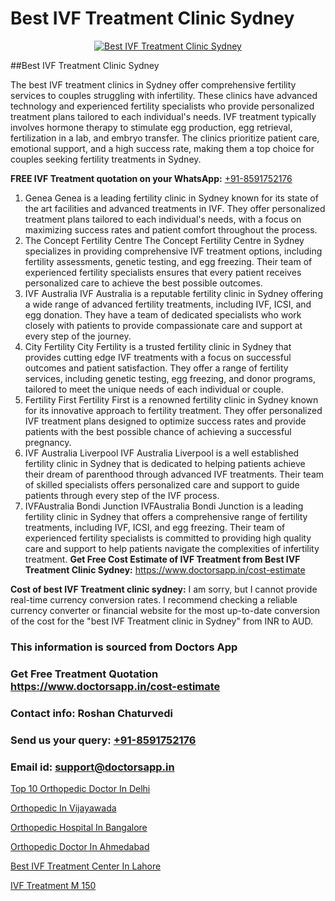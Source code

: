 # Best IVF Treatment Clinic Sydney

<p align="center">
  <a href="https://doctorsapp.in/treatment/ivf-treatment">
    <img src="https://doctorsapp.co.in/uploads/treatment_image/ICSI.jpg" alt="Best IVF Treatment Clinic Sydney">
  </a>
</p>
##Best IVF Treatment Clinic Sydney

The best IVF treatment clinics in Sydney offer comprehensive fertility services to couples struggling with infertility. These clinics have advanced technology and experienced fertility specialists who provide personalized treatment plans tailored to each individual's needs. IVF treatment typically involves hormone therapy to stimulate egg production, egg retrieval, fertilization in a lab, and embryo transfer. The clinics prioritize patient care, emotional support, and a high success rate, making them a top choice for couples seeking fertility treatments in Sydney.

**FREE IVF Treatment quotation on your WhatsApp:**  [+91-8591752176](https://api.whatsapp.com/send?phone=8591752176)

1) Genea   Genea is a leading fertility clinic in Sydney known for its state of the art facilities and advanced treatments in IVF. They offer personalized treatment plans tailored to each individual's needs, with a focus on maximizing success rates and patient comfort throughout the process.
2) The Concept Fertility Centre   The Concept Fertility Centre in Sydney specializes in providing comprehensive IVF treatment options, including fertility assessments, genetic testing, and egg freezing. Their team of experienced fertility specialists ensures that every patient receives personalized care to achieve the best possible outcomes.
3) IVF Australia   IVF Australia is a reputable fertility clinic in Sydney offering a wide range of advanced fertility treatments, including IVF, ICSI, and egg donation. They have a team of dedicated specialists who work closely with patients to provide compassionate care and support at every step of the journey.
4) City Fertility   City Fertility is a trusted fertility clinic in Sydney that provides cutting edge IVF treatments with a focus on successful outcomes and patient satisfaction. They offer a range of fertility services, including genetic testing, egg freezing, and donor programs, tailored to meet the unique needs of each individual or couple.
5) Fertility First   Fertility First is a renowned fertility clinic in Sydney known for its innovative approach to fertility treatment. They offer personalized IVF treatment plans designed to optimize success rates and provide patients with the best possible chance of achieving a successful pregnancy.
6) IVF Australia Liverpool   IVF Australia Liverpool is a well established fertility clinic in Sydney that is dedicated to helping patients achieve their dream of parenthood through advanced IVF treatments. Their team of skilled specialists offers personalized care and support to guide patients through every step of the IVF process.
7) IVFAustralia Bondi Junction   IVFAustralia Bondi Junction is a leading fertility clinic in Sydney that offers a comprehensive range of fertility treatments, including IVF, ICSI, and egg freezing. Their team of experienced fertility specialists is committed to providing high quality care and support to help patients navigate the complexities of infertility treatment.
**Get Free Cost Estimate of IVF Treatment from Best IVF Treatment Clinic Sydney:** https://www.doctorsapp.in/cost-estimate

**Cost of best IVF Treatment clinic sydney:**
I am sorry, but I cannot provide real-time currency conversion rates. I recommend checking a reliable currency converter or financial website for the most up-to-date conversion of the cost for the "best IVF Treatment clinic in Sydney" from INR to AUD.

### This information is sourced from Doctors App 
### Get Free Treatment Quotation https://www.doctorsapp.in/cost-estimate
### Contact info: Roshan Chaturvedi 
### Send us your query: [+91-8591752176](https://api.whatsapp.com/send?phone=8591752176) 
### Email id: support@doctorsapp.in

[Top 10 Orthopedic Doctor In Delhi](https://www.linkedin.com/pulse/top-10-orthopedic-doctor-delhi-doctorsapp-dhaka-fkj2e?trackingId=WwSev6KJciMtx8RfVtpv6Q%3D%3D&lipi=urn%3Ali%3Apage%3Ad_flagship3_company_admin%3Bo%2BosOGJBSO63YocmsfjAZA%3D%3D)

[Orthopedic In Vijayawada](https://www.linkedin.com/pulse/orthopedic-vijayawada-doctorsapp-chittagong-ty6ee?trackingId=cbLDhgSAORJ05BdXblE8FA%3D%3D&lipi=urn%3Ali%3Apage%3Ad_flagship3_company_admin%3BUjs5mcUZR9ewYOKOFkpg2w%3D%3D)

[Orthopedic Hospital In Bangalore](https://medium.com/@vimalrana22/orthopedic-hospital-in-bangalore-ba14bbeeed06)

[Orthopedic Doctor In Ahmedabad](https://medium.com/@vimalrana22/orthopedic-doctor-in-ahmedabad-180e68c3f3f8)

[Best IVF Treatment Center In Lahore](https://doctors-apps.github.io/doctorsapp/best-ivf-treatment-center-in-lahore)

[IVF Treatment M 150](https://doctors-apps.github.io/doctorsapp/ivf-treatment-m-150)

